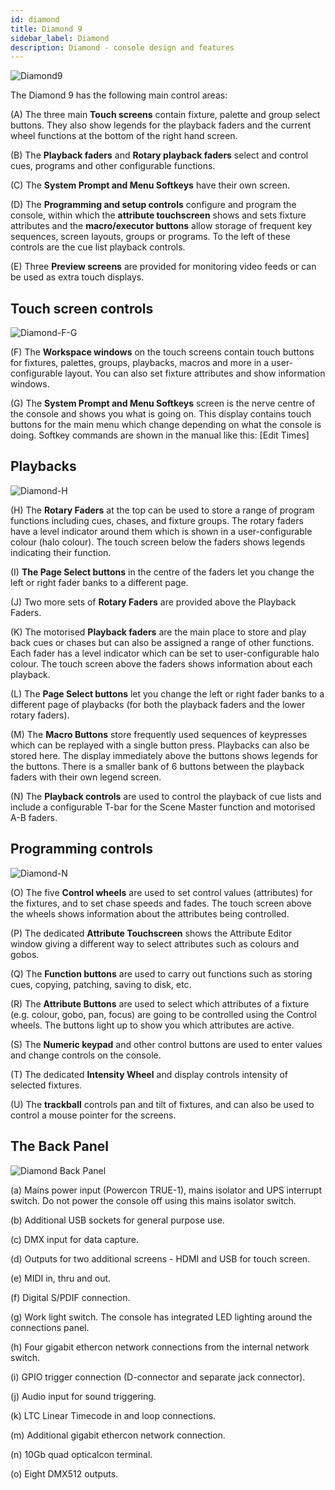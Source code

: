 ```yaml
---
id: diamond
title: Diamond 9
sidebar_label: Diamond
description: Diamond - console design and features
---
```


![Diamond9](/docs/images/Diamond-Main.png)

The Diamond 9 has the following main control areas:

\(A\) The three main **Touch screens** contain fixture, palette and group select
buttons. They also show legends for the playback faders and the
current wheel functions at the bottom of the right hand screen.

\(B\) The **Playback faders** and **Rotary playback faders**
 select and control cues, programs and other configurable functions.

\(C\) The **System Prompt and Menu Softkeys** have their own screen.

\(D\) The **Programming and setup controls** configure and program the console,
within which the **attribute touchscreen** shows and sets fixture attributes and 
the **macro/executor buttons** allow storage of frequent key
sequences, screen layouts, groups or programs. To the left of these
controls are the cue list playback controls.

\(E\) Three **Preview screens** are provided for monitoring
video feeds or can be used as extra touch displays.



## Touch screen controls

![Diamond-F-G](/docs/images/Diamond-F.png)

\(F\) The **Workspace windows** on the touch screens contain touch buttons for
fixtures, palettes, groups, playbacks, macros and more in a user-configurable
layout. You can also set fixture attributes and show information windows.

\(G\) The **System Prompt and Menu Softkeys** screen is the nerve centre of
the console and shows you what is going on. This display contains touch
buttons for the main menu which change depending on what the console
is doing. Softkey commands are shown in the manual 
like this: \[Edit Times\]

## Playbacks

![Diamond-H](/docs/images/Diamond-H.png)

\(H\) The **Rotary Faders** at the top can be used to store
a range of program functions including cues, chases, and fixture groups.
The rotary faders have a level indicator around them which is shown in
a user-configurable colour (halo colour).
The touch screen below the faders shows legends indicating their function.

\(I\) **The Page Select buttons** in the
centre of the faders let you change the left or right fader banks to a different page.

\(J\) Two more sets of **Rotary Faders** are provided above the Playback Faders.

\(K\) The motorised **Playback faders** are the main place to store and play back cues or chases
but can also be assigned a range of other functions. Each fader has a level indicator
which can be set to user-configurable halo colour.
The touch screen above the faders shows information about
each playback.

\(L\) The **Page Select buttons** let you change the left or right
fader banks to a different page
of playbacks (for both the playback faders and the lower rotary faders). 

\(M\) The **Macro Buttons** store frequently used sequences of keypresses
which can be replayed with a single button press. Playbacks can also be
stored here. The display immediately above the buttons shows legends for
the buttons. There is a smaller bank of 6 buttons between the playback faders with
their own legend screen.

\(N\) The **Playback controls** are used to control the playback of cue
lists and include a configurable T-bar for the Scene Master function and motorised A-B faders.

## Programming controls

![Diamond-N](/docs/images/Diamond-O.png)

\(O\) The five  **Control wheels** are used to set control values (attributes) for
the fixtures, and to set chase speeds and fades. The touch screen above
the wheels shows information about the attributes being controlled.

\(P\) The dedicated **Attribute Touchscreen** shows the Attribute Editor
window giving a different way to select attributes such as colours and gobos.

\(Q\) The **Function buttons** are used to carry out functions such as storing
cues, copying, patching, saving to disk, etc.

\(R\) The **Attribute Buttons** are used to select which attributes of
a fixture (e.g. colour, gobo, pan, focus) are going to be controlled
using the Control wheels. The buttons light up to show you which
attributes are active.

\(S\) The **Numeric keypad** and other control buttons are used to enter
values and change controls on the console.

\(T\) The dedicated **Intensity Wheel** and display controls intensity
of selected fixtures.

\(U\) The **trackball** controls pan and tilt of fixtures, and can also be
used to control a mouse pointer for the screens.


## The Back Panel

![Diamond Back Panel](/docs/images/Diamond-Back.png)

\(a\) Mains power input (Powercon TRUE-1), mains isolator and UPS interrupt switch. Do not
power the console off using this mains isolator switch.

\(b\) Additional USB sockets for general purpose use.

\(c\) DMX input for data capture.

\(d\) Outputs for two additional screens - HDMI and USB for touch screen.

\(e\) MIDI in, thru and out.

\(f\) Digital S/PDIF connection.

\(g\) Work light switch. The console has integrated LED lighting around the connections panel.

\(h\) Four gigabit ethercon network connections from the internal network switch.

\(i\) GPIO trigger connection (D-connector and separate jack connector).

\(j\) Audio input for sound triggering.

\(k\) LTC Linear Timecode in and loop connections.

\(m\) Additional gigabit ethercon network connection.

\(n\) 10Gb quad opticalcon terminal.

\(o\) Eight DMX512 outputs.
